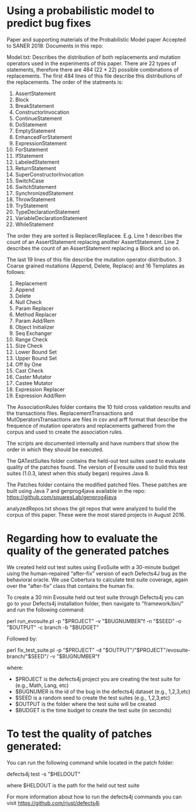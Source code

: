 # Using a probabilistic model to predict bug fixes
Paper and supporting materials of the Probabilistic Model paper Accepted to SANER 2018:
Documents in this repo:

Model.txt:
Describes the distribution of both replacements and mutation operators used in the
experiments of this paper.
There are 22 types of statements, therefore there are 484 (22 * 22) possible 
combinations of replacements.
The first 484 lines of this file describe this distributions of the replacements.
The order of the statments is:
1. AssertStatement
2. Block
3. BreakStatement 
4. ConstructorInvocation 
5. ContinueStatement 
6. DoStatement
7. EmptyStatement 
8. EnhancedForStatement 
9. ExpressionStatement 
10. ForStatement 
11. IfStatement 
12. LabeledStatement 
13. ReturnStatement 
14. SuperConstructorInvocation 
15. SwitchCase 
16. SwitchStatement 
17. SynchronizedStatement 
18. ThrowStatement 
19. TryStatement 
20. TypeDeclarationStatement 
21. VariableDeclarationStatement 
22. WhileStatement

The order they are sorted is Replacer/Replacee. E.g. Line 1 describes the count
of an AssertStatement replacing another AssertStatement. Line 2 describes the count
of an AssertStatement replacing a Block and so on.

The last 19 lines of this file describe the mutation operator distribution.
3 Coarse grained mutations (Append, Delete, Replace) and 16 Templates as follows:
1. Replacement
2. Append
3. Delete
4. Null Check
5. Param Replacer
6. Method Replacer
7. Param Add/Rem
8. Object Initializer
9. Seq Exchanger
10.	Range Check
11.	Size Check
12.	Lower Bound Set
13.	Upper Bound Set
14.	Off by One
15.	Cast Check
16.	Caster Mutator
17.	Castee Mutator
18.	Expression Replacer
19.	Expression Add/Rem

The AssociationRules folder contains the 10 fold cross validation results
and the transactions files.
ReplacementTransactions and MutOperatorsTransactions are files in csv and arff 
format that describe the frequence of mutation operators and replacements gathered
from the corpus and used to create the association rules.

The scripts are documented internally and have numbers that show the order
in which they should be executed.

The QATestSuites folder contains the held-out test suites used to evaluate quality of the 
patches found. The version of Evosuite used to build this test suites (1.0.3,
latest when this study began) requires Java 8. 

The Patches folder contains the modified patched files. These patches
are built using Java 7 and genprog4java available in the repo:
https://github.com/squaresLab/genprog4java

analyzedRepos.txt shows the git repos that were analyzed to build the corpus
of this paper. These were the most stared projects in August 2016.

# Regarding how to evaluate the quality of the generated patches

We created held out test suites using EvoSuite
with a 30-minute budget using the human-repaired “after-fix”
version of each Defects4J bug as the behavioral oracle. We
use Cobertura to calculate test suite coverage, again over the
“after-fix” class that contains the human fix.

To create a 30 min Evosuite held out test suite through Defects4j you can go to your Defects4j installation folder,
then navigate to "framework/bin/" and run the following command:

perl run_evosuite.pl -p "$PROJECT" -v "$BUGNUMBER"f -n "$SEED" -o "$OUTPUT" -c branch -b "$BUDGET"

Followed by:

perl fix_test_suite.pl -p "$PROJECT" -d "$OUTPUT"/"$PROJECT"/evosuite-branch/"$SEED"/ -v "$BUGNUMBER"f

where:
* $PROJECT is the defects4j project you are creating the test suite for (e.g., Math, Lang, etc)
* $BUGNUMER is the id of the bug in the defects4j dataset (e.g., 1,2,3,etc)
* $SEED is a random seed to create the test suites (e.g., 1,2,3,etc)
* $OUTPUT is the folder where the test suite will be created
* $BUDGET is the time budget to create the test suite (in seconds)

# To test the quality of patches generated:
You can run the following command while located in the patch folder:

defects4j test -s "$HELDOUT"

where $HELDOUT is the path for the held out test suite

For more information about how to run the defects4j commands you can visit https://github.com/rjust/defects4j
